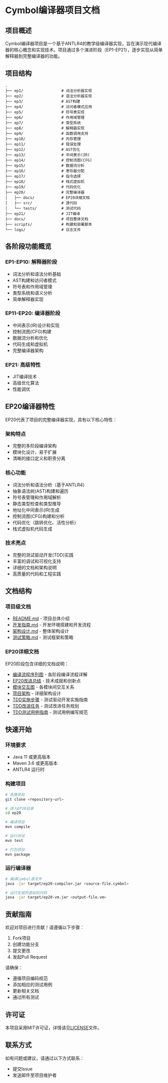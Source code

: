 # Cymbol编译器项目文档

## 项目概述

Cymbol编译器项目是一个基于ANTLR4的教学级编译器实现，旨在演示现代编译器的核心概念和实现技术。项目通过多个演进阶段（EP1-EP21），逐步实现从简单解释器到完整编译器的功能。

## 项目结构

```
.
├── ep1/                 # 词法分析器实现
├── ep2/                 # 语法分析器实现
├── ep3/                 # AST构建
├── ep4/                 # 访问者模式应用
├── ep5/                 # 符号表实现
├── ep6/                 # 作用域管理
├── ep7/                 # 类型系统
├── ep8/                 # 解释器实现
├── ep9/                 # 函数调用支持
├── ep10/                # 内存管理
├── ep11/                # 错误处理
├── ep12/                # AST优化
├── ep13/                # 中间表示(IR)
├── ep14/                # 控制流图(CFG)
├── ep15/                # 数据流分析
├── ep16/                # 寄存器分配
├── ep17/                # 指令选择
├── ep18/                # 栈式虚拟机
├── ep19/                # 代码优化
├── ep20/                # 完整编译器
│   ├── docs/            # EP20详细文档
│   ├── src/             # 源代码
│   └── tests/           # 测试代码
├── ep21/                # JIT编译
├── docs/                # 项目整体文档
├── scripts/             # 构建和部署脚本
└── logs/                # 日志文件
```

## 各阶段功能概览

### EP1-EP10: 解释器阶段
- 词法分析和语法分析基础
- AST构建和访问者模式
- 符号表和作用域管理
- 类型系统和语义分析
- 简单解释器实现

### EP11-EP20: 编译器阶段
- 中间表示(IR)设计和实现
- 控制流图(CFG)构建
- 数据流分析和优化
- 代码生成和虚拟机
- 完整编译器架构

### EP21: 高级特性
- JIT编译技术
- 高级优化算法
- 性能调优

## EP20编译器特性

EP20代表了项目的完整编译器实现，具有以下核心特性：

### 架构特点
- 完整的多阶段编译架构
- 模块化设计，易于扩展
- 清晰的接口定义和职责分离

### 核心功能
- 词法分析和语法分析（基于ANTLR4）
- 抽象语法树(AST)构建和遍历
- 符号表管理和作用域解析
- 静态类型检查和类型推导
- 地址化中间表示(IR)生成
- 控制流图(CFG)构建和分析
- 代码优化（跳转优化、活性分析）
- 栈式虚拟机代码生成

### 技术亮点
- 完整的测试驱动开发(TDD)实践
- 丰富的调试和可视化支持
- 详细的文档和架构说明
- 高质量的代码和工程实践

## 文档结构

### 项目级文档
- [README.md](README.md) - 项目总体介绍
- [开发指南.md](开发指南.md) - 开发环境搭建和开发流程
- [架构设计.md](架构设计.md) - 整体架构设计
- [测试策略.md](测试策略.md) - 测试框架和策略

### EP20详细文档
EP20阶段包含详细的文档说明：
- [编译流程序列图](../ep20/docs/compilation-sequence.md) - 各阶段编译流程详解
- [EP20改进总结](../ep20/docs/ep20-improvements-summary.md) - 技术成就和创新点
- [模块交互图](../ep20/docs/module-interaction.md) - 各模块间交互关系
- [项目架构](../ep20/docs/project-architecture.md) - 详细架构设计
- [TDD实施步骤](../ep20/docs/tdd_implementation_steps.md) - 测试驱动开发实施指南
- [TDD改进任务](../ep20/docs/tdd_improvement_tasks.md) - 测试改进任务规划
- [TDD测试用例指南](../ep20/docs/tdd_test_case_guide.md) - 测试用例编写规范

## 快速开始

### 环境要求
- Java 11 或更高版本
- Maven 3.6 或更高版本
- ANTLR4 运行时

### 构建项目
```bash
# 克隆项目
git clone <repository-url>

# 进入EP20目录
cd ep20

# 编译项目
mvn compile

# 运行测试
mvn test

# 打包项目
mvn package
```

### 运行编译器
```bash
# 编译Cymbol源文件
java -jar target/ep20-compiler.jar <source-file.cymbol>

# 运行生成的虚拟机代码
java -jar target/ep20-vm.jar <output-file.vm>
```

## 贡献指南

欢迎对项目进行贡献！请遵循以下步骤：

1. Fork项目
2. 创建功能分支
3. 提交更改
4. 发起Pull Request

请确保：
- 遵循项目编码规范
- 添加相应的测试用例
- 更新相关文档
- 通过所有测试

## 许可证

本项目采用MIT许可证，详情请见[LICENSE](LICENSE)文件。

## 联系方式

如有问题或建议，请通过以下方式联系：
- 提交Issue
- 发送邮件至项目维护者
